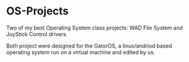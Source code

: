 # OS-Projects
 
Two of my best Operating System class projects: WAD File System and JoyStick Control drivers.

Both project were designed for the GatorOS, a linux/andriod based operating system run on a virtual machine and edited by us.

